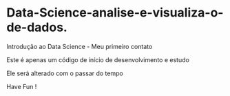 # Data-Science-analise-e-visualiza-o-de-dados.
Introdução ao Data Science - Meu primeiro contato

Este é apenas um código de início de desenvolvimento e estudo

Ele será alterado com o passar do tempo

Have Fun !
